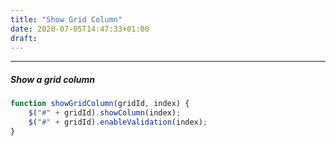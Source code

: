 ```yaml
---
title: "Show Grid Column"
date: 2020-07-05T14:47:33+01:00
draft: 
---
```


***

##### Show a grid column

```javascript
function showGridColumn(gridId, index) {
    $("#" + gridId).showColumn(index);
    $("#" + gridId).enableValidation(index);
}
```